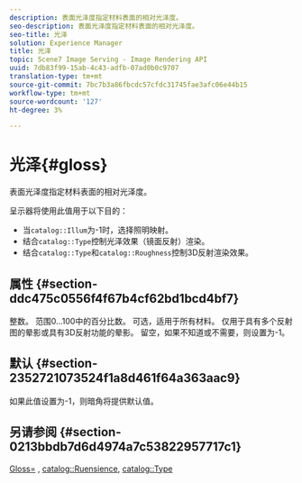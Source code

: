 ```yaml
---
description: 表面光泽度指定材料表面的相对光泽度。
seo-description: 表面光泽度指定材料表面的相对光泽度。
seo-title: 光泽
solution: Experience Manager
title: 光泽
topic: Scene7 Image Serving - Image Rendering API
uuid: 7db83f99-15ab-4c43-adfb-07ad0b0c9707
translation-type: tm+mt
source-git-commit: 7bc7b3a86fbcdc57cfdc31745fae3afc06e44b15
workflow-type: tm+mt
source-wordcount: '127'
ht-degree: 3%

---
```



# 光泽{#gloss}

表面光泽度指定材料表面的相对光泽度。

呈示器将使用此值用于以下目的：

* 当`catalog::Illum`为-1时，选择照明映射。
* 结合`catalog::Type`控制光泽效果（镜面反射）渲染。
* 结合`catalog::Type`和`catalog::Roughness`控制3D反射渲染效果。

## 属性 {#section-ddc475c0556f4f67b4cf62bd1bcd4bf7}

整数。 范围0...100中的百分比数。 可选，适用于所有材料。 仅用于具有多个反射图的晕影或具有3D反射功能的晕影。 留空，如果不知道或不需要，则设置为-1。

## 默认 {#section-2352721073524f1a8d461f64a363aac9}

如果此值设置为-1，则暗角将提供默认值。

## 另请参阅 {#section-0213bbdb7d6d4974a7c53822957717c1}

[Gloss=](../../../../../ir-api/http-protocol/image-rendering-api-ref/c-ir-http-protocol-ref/c-ir-http-protocol-command-reference/r-ir-http-gloss.md#reference-325aef2ee51e4e1584a06047427340ca) ,  [catalog::Ruensience](../../../../../ir-api/material-cat/image-rendering-api-ref/c-ir-material-catalog/c-ir-material-data-reference/r-ir-roughness.md#reference-79f748ac642745e3b81795a99f61fa99),  [catalog::Type](../../../../../ir-api/material-cat/image-rendering-api-ref/c-ir-material-catalog/c-ir-material-data-reference/r-ir-cat-type.md#reference-9bea147dda9f4e74bc0ec79dcc0d9161)
